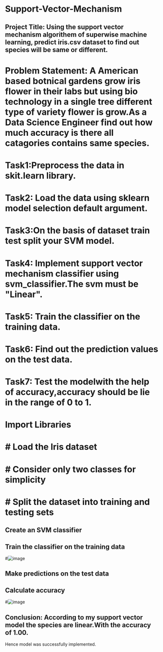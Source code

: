 # Support-Vector-Mechanism
## Project Title: Using the support vector mechanism algorithem of superwise machine learning, predict iris.csv dataset to find out species will be same or different.
# Problem Statement: A American based botnical gardens grow iris flower in their labs but using bio technology in a single tree different type of variety flower is grow.As a Data Science Engineer find out how much accuracy is there all catagories contains same species.
# Task1:Preprocess the data in skit.learn library.
# Task2: Load the data using sklearn model selection default argument.
# Task3:On the basis of dataset train test split your SVM model.
# Task4: Implement support vector mechanism classifier using svm_classifier.The svm must be "Linear".
# Task5: Train the classifier on the training data.
# Task6: Find out the prediction values on the test data.
# Task7: Test the modelwith the help of accuracy,accuracy should be lie in the range of 0 to 1.
# Import Libraries
# # Load the Iris dataset
# # Consider only two classes for simplicity
# # Split the dataset into training and testing sets
## Create an SVM classifier
## Train the classifier on the training data
#![image](https://github.com/RajithaSankari/Support-Vector-Mechanism/assets/143178294/610cd91c-2055-4e93-9d7e-cc825f7b8974)
## Make predictions on the test data
## Calculate accuracy
#![image](https://github.com/RajithaSankari/Support-Vector-Mechanism/assets/143178294/5f1a4aed-78f6-4b22-9aba-9270401487b0)
## Conclusion: According to my support vector model the species are linear.With the accuracy of 1.00.
Hence model was successfully implemented. 
